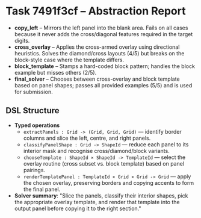 # Task 7491f3cf – Abstraction Report

- **copy_left** – Mirrors the left panel into the blank area. Fails on all cases because it never adds the cross/diagonal features required in the target digits.
- **cross_overlay** – Applies the cross-armed overlay using directional heuristics. Solves the diamond/cross layouts (4/5) but breaks on the block-style case where the template differs.
- **block_template** – Stamps a hard-coded block pattern; handles the block example but misses others (2/5).
- **final_solver** – Chooses between cross-overlay and block template based on panel shapes; passes all provided examples (5/5) and is used for submission.

## DSL Structure
- **Typed operations**
  - `extractPanels : Grid -> (Grid, Grid, Grid)` — identify border columns and slice the left, centre, and right panels.
  - `classifyPanelShape : Grid -> ShapeId` — reduce each panel to its interior mask and recognise cross/diamond/block variants.
  - `chooseTemplate : ShapeId × ShapeId -> TemplateId` — select the overlay routine (cross subset vs. block template) based on panel pairings.
  - `renderTemplatePanel : TemplateId × Grid × Grid -> Grid` — apply the chosen overlay, preserving borders and copying accents to form the final panel.
- **Solver summary**: "Slice the panels, classify their interior shapes, pick the appropriate overlay template, and render that template into the output panel before copying it to the right section."
